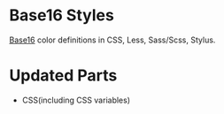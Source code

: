 # Base16 Styles

[Base16](http://chriskempson.com/projects/base16) color definitions in CSS, Less, Sass/Scss, Stylus.

# Updated Parts

- CSS(including CSS variables)
